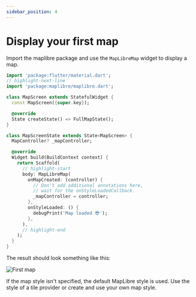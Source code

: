 ```yaml
---
sidebar_position: 4
---
```


# Display your first map

Import the maplibre package and use the `MapLibreMap` widget to display a
map.

```dart title="map_screen.dart"
import 'package:flutter/material.dart';
// highlight-next-line
import 'package:maplibre/maplibre.dart';

class MapScreen extends StatefulWidget {
  const MapScreen({super.key});

  @override
  State createState() => FullMapState();
}

class MapScreenState extends State<MapScreen> {
  MapController? _mapController;

  @override
  Widget build(BuildContext context) {
    return Scaffold(
      // highlight-start
      body: MapLibreMap(
        onMapCreated: (controller) {
          // Don't add additional annotations here,
          // wait for the onStyleLoadedCallback.
          _mapController = controller;
        },
        onStyleLoaded: () {
          debugPrint('Map loaded 😎');
        },
      ),
      // highlight-end
    );
  }
}
```

The result should look something like this:

![First map](/img/first_map.jpg)

If the map style isn't specified, the default MapLibre style is used. Use the 
style of a tile provider or create and use your own map style.